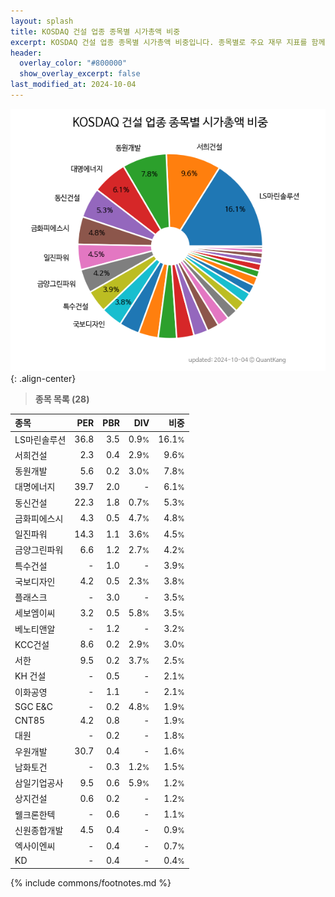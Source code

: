 ```yaml
---
layout: splash
title: KOSDAQ 건설 업종 종목별 시가총액 비중
excerpt: KOSDAQ 건설 업종 종목별 시가총액 비중입니다. 종목별로 주요 재무 지표를 함께 표시합니다.
header:
  overlay_color: "#800000"
  show_overlay_excerpt: false
last_modified_at: 2024-10-04
---
```



![KOSDAQ 건설 업종 종목별 시가총액 비중](/stats/sector/images/kosdaq_업종_건설_종목.png){: .align-center}


> **종목 목록 (28)**<a id="list"></a>

| **종목** | **PER** | **PBR** | **DIV** | **비중** |
| :------- | ------: | ------: | ------: | -------: |
| LS마린솔루션 | 36.8 | 3.5 | 0.9<small>%</small> | 16.1<small>%</small> |
| 서희건설 | 2.3 | 0.4 | 2.9<small>%</small> | 9.6<small>%</small> |
| 동원개발 | 5.6 | 0.2 | 3.0<small>%</small> | 7.8<small>%</small> |
| 대명에너지 | 39.7 | 2.0 | - | 6.1<small>%</small> |
| 동신건설 | 22.3 | 1.8 | 0.7<small>%</small> | 5.3<small>%</small> |
| 금화피에스시 | 4.3 | 0.5 | 4.7<small>%</small> | 4.8<small>%</small> |
| 일진파워 | 14.3 | 1.1 | 3.6<small>%</small> | 4.5<small>%</small> |
| 금양그린파워 | 6.6 | 1.2 | 2.7<small>%</small> | 4.2<small>%</small> |
| 특수건설 | - | 1.0 | - | 3.9<small>%</small> |
| 국보디자인 | 4.2 | 0.5 | 2.3<small>%</small> | 3.8<small>%</small> |
| 플래스크 | - | 3.0 | - | 3.5<small>%</small> |
| 세보엠이씨 | 3.2 | 0.5 | 5.8<small>%</small> | 3.5<small>%</small> |
| 베노티앤알 | - | 1.2 | - | 3.2<small>%</small> |
| KCC건설 | 8.6 | 0.2 | 2.9<small>%</small> | 3.0<small>%</small> |
| 서한 | 9.5 | 0.2 | 3.7<small>%</small> | 2.5<small>%</small> |
| KH 건설 | - | 0.5 | - | 2.1<small>%</small> |
| 이화공영 | - | 1.1 | - | 2.1<small>%</small> |
| SGC E&C | - | 0.2 | 4.8<small>%</small> | 1.9<small>%</small> |
| CNT85 | 4.2 | 0.8 | - | 1.9<small>%</small> |
| 대원 | - | 0.2 | - | 1.8<small>%</small> |
| 우원개발 | 30.7 | 0.4 | - | 1.6<small>%</small> |
| 남화토건 | - | 0.3 | 1.2<small>%</small> | 1.5<small>%</small> |
| 삼일기업공사 | 9.5 | 0.6 | 5.9<small>%</small> | 1.2<small>%</small> |
| 상지건설 | 0.6 | 0.2 | - | 1.2<small>%</small> |
| 웰크론한텍 | - | 0.6 | - | 1.1<small>%</small> |
| 신원종합개발 | 4.5 | 0.4 | - | 0.9<small>%</small> |
| 엑사이엔씨 | - | 0.4 | - | 0.7<small>%</small> |
| KD | - | 0.4 | - | 0.4<small>%</small> |

{% include commons/footnotes.md %}
